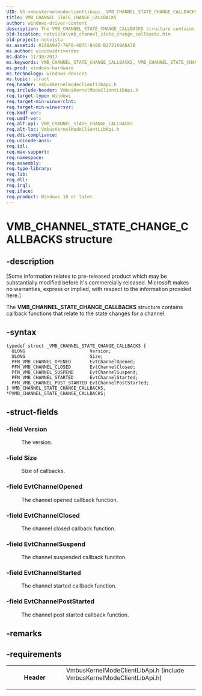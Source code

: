 ```yaml
---
UID: NS.vmbuskernelmodeclientlibapi._VMB_CHANNEL_STATE_CHANGE_CALLBACKS
title: VMB_CHANNEL_STATE_CHANGE_CALLBACKS
author: windows-driver-content
description: The VMB_CHANNEL_STATE_CHANGE_CALLBACKS structure contains callback functions that relate to the state changes for a channel.
old-location: netvista\vmb_channel_state_change_callbacks.htm
old-project: netvista
ms.assetid: 01A9A947-76F0-407C-8480-B2721A9A8A7B
ms.author: windowsdriverdev
ms.date: 11/30/2017
ms.keywords: VMB_CHANNEL_STATE_CHANGE_CALLBACKS, VMB_CHANNEL_STATE_CHANGE_CALLBACKS, *PVMB_CHANNEL_STATE_CHANGE_CALLBACKS
ms.prod: windows-hardware
ms.technology: windows-devices
ms.topic: struct
req.header: vmbuskernelmodeclientlibapi.h
req.include-header: VmbusKernelModeClientLibApi.h
req.target-type: Windows
req.target-min-winverclnt: 
req.target-min-winversvr: 
req.kmdf-ver: 
req.umdf-ver: 
req.alt-api: VMB_CHANNEL_STATE_CHANGE_CALLBACKS
req.alt-loc: VmbusKernelModeClientLibApi.h
req.ddi-compliance: 
req.unicode-ansi: 
req.idl: 
req.max-support: 
req.namespace: 
req.assembly: 
req.type-library: 
req.lib: 
req.dll: 
req.irql: 
req.iface: 
req.product: Windows 10 or later.
---
```


# VMB_CHANNEL_STATE_CHANGE_CALLBACKS structure



## -description
<p class="CCE_Message">[Some information relates to pre-released product which may be substantially modified before it's commercially released. Microsoft makes no warranties, express or implied, with respect to the information provided here.]</p>
<p>The <b>VMB_CHANNEL_STATE_CHANGE_CALLBACKS</b> structure contains callback functions that relate to the state changes for a channel. </p>


## -syntax

````
typedef struct _VMB_CHANNEL_STATE_CHANGE_CALLBACKS {
  ULONG                        Version;
  ULONG                        Size;
  PFN_VMB_CHANNEL_OPENED       EvtChannelOpened;
  PFN_VMB_CHANNEL_CLOSED       EvtChannelClosed;
  PFN_VMB_CHANNEL_SUSPEND      EvtChannelSuspend;
  PFN_VMB_CHANNEL_STARTED      EvtChannelStarted;
  PFN_VMB_CHANNEL_POST_STARTED EvtChannelPostStarted;
} VMB_CHANNEL_STATE_CHANGE_CALLBACKS, *PVMB_CHANNEL_STATE_CHANGE_CALLBACKS;
````


## -struct-fields
<dl>

### -field Version

<dd>
<p>The version.</p>
</dd>

### -field Size

<dd>
<p>Size of callbacks.</p>
</dd>

### -field EvtChannelOpened

<dd>
<p>The channel opened callback function.</p>
</dd>

### -field EvtChannelClosed

<dd>
<p>The channel closed callback function.</p>
</dd>

### -field EvtChannelSuspend

<dd>
<p>The channel suspended callback funciton. </p>
</dd>

### -field EvtChannelStarted

<dd>
<p>The channel started callback function. </p>
</dd>

### -field EvtChannelPostStarted

<dd>
<p>The channel post started callback function.</p>
</dd>
</dl>

## -remarks


## -requirements
<table>
<tr>
<th width="30%">
<p>Header</p>
</th>
<td width="70%">
<dl>
<dt>VmbusKernelModeClientLibApi.h (include VmbusKernelModeClientLibApi.h)</dt>
</dl>
</td>
</tr>
</table>